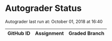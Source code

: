 # Autograder Status
Autograder last run at: October 01, 2018 at 16:40

| GitHub ID | Assignment | Graded Branch |
|-----------|------------|---------------|
